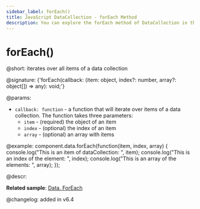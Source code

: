 ```yaml
---
sidebar_label: forEach()
title: JavaScript DataCollection - forEach Method 
description: You can explore the forEach method of DataCollection in the documentation of the DHTMLX JavaScript UI library. Browse developer guides and API reference, try out code examples and live demos, and download a free 30-day evaluation version of DHTMLX Suite.
---
```


# forEach()

@short: iterates over all items of a data collection

@signature: {'forEach(callback: (item: object, index?: number, array?: object[]) => any): void;'}

@params:
- `callback: function` - a function that will iterate over items of a data collection. The function takes three parameters:
	- `item` - (required) the object of an item
	- `index` - (optional) the index of an item
	- `array` - (optional) an array with items

@example:
component.data.forEach(function(item, index, array) {
    console.log("This is an item of dataCollection: ", item);
    console.log("This is an index of the element: ", index);
    console.log("This is an array of the elements: ", array);
});

@descr:

**Related sample**: [Data. ForEach](https://snippet.dhtmlx.com/wa6tcmtn)

@changelog: added in v6.4
